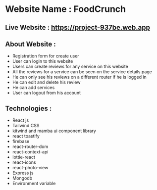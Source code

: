 # Website Name : FoodCrunch

## Live Website : https://project-937be.web.app

## About Website :

- Registration form for create user
- User can login to this website
- Users can create reviews for any service on this website
- All the reviews for a service can be seen on the service details page
- He can only see his reviews on a different router if he is logged in
- He can edit and delete his review
- He can add services
- User can logout from his account

## Technologies :

- React js
- Tailwind CSS
- kitwind and mamba ui component library
- react toastify
- firebase
- react-router-dom
- react-context-api
- lottie-react
- react-icons
- react-photo-view
- Express js
- Mongodb
- Environment variable
